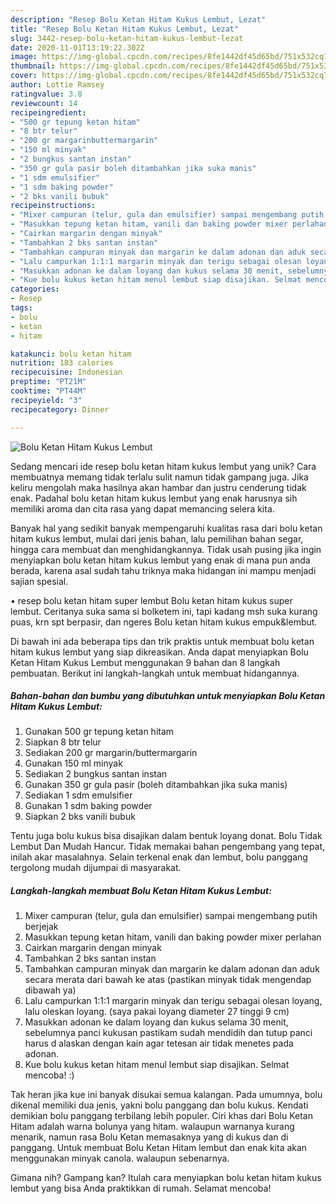 ```yaml
---
description: "Resep Bolu Ketan Hitam Kukus Lembut, Lezat"
title: "Resep Bolu Ketan Hitam Kukus Lembut, Lezat"
slug: 3442-resep-bolu-ketan-hitam-kukus-lembut-lezat
date: 2020-11-01T13:19:22.302Z
image: https://img-global.cpcdn.com/recipes/8fe1442df45d65bd/751x532cq70/bolu-ketan-hitam-kukus-lembut-foto-resep-utama.jpg
thumbnail: https://img-global.cpcdn.com/recipes/8fe1442df45d65bd/751x532cq70/bolu-ketan-hitam-kukus-lembut-foto-resep-utama.jpg
cover: https://img-global.cpcdn.com/recipes/8fe1442df45d65bd/751x532cq70/bolu-ketan-hitam-kukus-lembut-foto-resep-utama.jpg
author: Lottie Ramsey
ratingvalue: 3.8
reviewcount: 14
recipeingredient:
- "500 gr tepung ketan hitam"
- "8 btr telur"
- "200 gr margarinbuttermargarin"
- "150 ml minyak"
- "2 bungkus santan instan"
- "350 gr gula pasir boleh ditambahkan jika suka manis"
- "1 sdm emulsifier"
- "1 sdm baking powder"
- "2 bks vanili bubuk"
recipeinstructions:
- "Mixer campuran (telur, gula dan emulsifier) sampai mengembang putih berjejak"
- "Masukkan tepung ketan hitam, vanili dan baking powder mixer perlahan"
- "Cairkan margarin dengan minyak"
- "Tambahkan 2 bks santan instan"
- "Tambahkan campuran minyak dan margarin ke dalam adonan dan aduk secara merata dari bawah ke atas (pastikan minyak tidak mengendap dibawah ya)"
- "Lalu campurkan 1:1:1 margarin minyak dan terigu sebagai olesan loyang, lalu oleskan loyang. (saya pakai loyang diameter 27 tinggi 9 cm)"
- "Masukkan adonan ke dalam loyang dan kukus selama 30 menit, sebelumnya panci kukusan pastikam sudah mendidih dan tutup panci harus d alaskan dengan kain agar tetesan air tidak menetes pada adonan."
- "Kue bolu kukus ketan hitam menul lembut siap disajikan. Selmat mencoba! :)"
categories:
- Resep
tags:
- bolu
- ketan
- hitam

katakunci: bolu ketan hitam 
nutrition: 183 calories
recipecuisine: Indonesian
preptime: "PT21M"
cooktime: "PT44M"
recipeyield: "3"
recipecategory: Dinner

---
```



![Bolu Ketan Hitam Kukus Lembut](https://img-global.cpcdn.com/recipes/8fe1442df45d65bd/751x532cq70/bolu-ketan-hitam-kukus-lembut-foto-resep-utama.jpg)

Sedang mencari ide resep bolu ketan hitam kukus lembut yang unik? Cara membuatnya memang tidak terlalu sulit namun tidak gampang juga. Jika keliru mengolah maka hasilnya akan hambar dan justru cenderung tidak enak. Padahal bolu ketan hitam kukus lembut yang enak harusnya sih memiliki aroma dan cita rasa yang dapat memancing selera kita.

Banyak hal yang sedikit banyak mempengaruhi kualitas rasa dari bolu ketan hitam kukus lembut, mulai dari jenis bahan, lalu pemilihan bahan segar, hingga cara membuat dan menghidangkannya. Tidak usah pusing jika ingin menyiapkan bolu ketan hitam kukus lembut yang enak di mana pun anda berada, karena asal sudah tahu triknya maka hidangan ini mampu menjadi sajian spesial.

• resep bolu ketan hitam super lembut Bolu ketan hitam kukus super lembut. Ceritanya suka sama si bolketem ini, tapi kadang msh suka kurang puas, krn spt berpasir, dan ngeres Bolu ketan hitam kukus empuk&amp;lembut.


Di bawah ini ada beberapa tips dan trik praktis untuk membuat bolu ketan hitam kukus lembut yang siap dikreasikan. Anda dapat menyiapkan Bolu Ketan Hitam Kukus Lembut menggunakan 9 bahan dan 8 langkah pembuatan. Berikut ini langkah-langkah untuk membuat hidangannya.

<!--inarticleads1-->

##### Bahan-bahan dan bumbu yang dibutuhkan untuk menyiapkan Bolu Ketan Hitam Kukus Lembut:

1. Gunakan 500 gr tepung ketan hitam
1. Siapkan 8 btr telur
1. Sediakan 200 gr margarin/buttermargarin
1. Gunakan 150 ml minyak
1. Sediakan 2 bungkus santan instan
1. Gunakan 350 gr gula pasir (boleh ditambahkan jika suka manis)
1. Sediakan 1 sdm emulsifier
1. Gunakan 1 sdm baking powder
1. Siapkan 2 bks vanili bubuk


Tentu juga bolu kukus bisa disajikan dalam bentuk loyang donat. Bolu Tidak Lembut Dan Mudah Hancur. Tidak memakai bahan pengembang yang tepat, inilah akar masalahnya. Selain terkenal enak dan lembut, bolu panggang tergolong mudah dijumpai di masyarakat. 

<!--inarticleads2-->

##### Langkah-langkah membuat Bolu Ketan Hitam Kukus Lembut:

1. Mixer campuran (telur, gula dan emulsifier) sampai mengembang putih berjejak
1. Masukkan tepung ketan hitam, vanili dan baking powder mixer perlahan
1. Cairkan margarin dengan minyak
1. Tambahkan 2 bks santan instan
1. Tambahkan campuran minyak dan margarin ke dalam adonan dan aduk secara merata dari bawah ke atas (pastikan minyak tidak mengendap dibawah ya)
1. Lalu campurkan 1:1:1 margarin minyak dan terigu sebagai olesan loyang, lalu oleskan loyang. (saya pakai loyang diameter 27 tinggi 9 cm)
1. Masukkan adonan ke dalam loyang dan kukus selama 30 menit, sebelumnya panci kukusan pastikam sudah mendidih dan tutup panci harus d alaskan dengan kain agar tetesan air tidak menetes pada adonan.
1. Kue bolu kukus ketan hitam menul lembut siap disajikan. Selmat mencoba! :)


Tak heran jika kue ini banyak disukai semua kalangan. Pada umumnya, bolu dikenal memiliki dua jenis, yakni bolu panggang dan bolu kukus. Kendati demikian bolu panggang terbilang lebih populer. Ciri khas dari Bolu Ketan Hitam adalah warna bolunya yang hitam. walaupun warnanya kurang menarik, namun rasa Bolu Ketan memasaknya yang di kukus dan di panggang. Untuk membuat Bolu Ketan Hitam lembut dan enak kita akan menggunakan minyak canola. walaupun sebenarnya. 

Gimana nih? Gampang kan? Itulah cara menyiapkan bolu ketan hitam kukus lembut yang bisa Anda praktikkan di rumah. Selamat mencoba!

